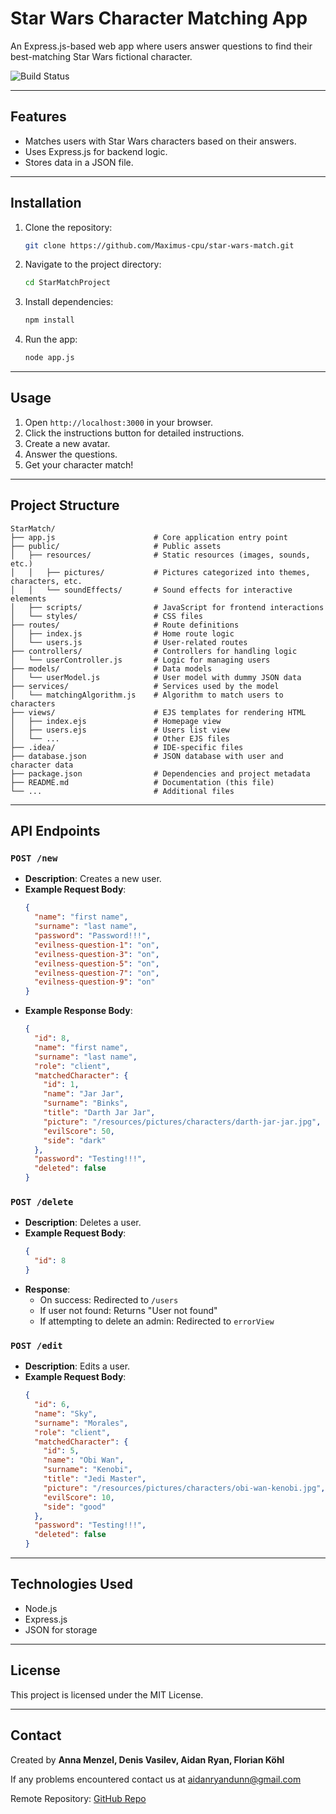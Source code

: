 # Star Wars Character Matching App

An Express.js-based web app where users answer questions to find their best-matching Star Wars fictional character.

![Build Status](https://img.shields.io/badge/build-passing-brightgreen)

---

## Features
- Matches users with Star Wars characters based on their answers.
- Uses Express.js for backend logic.
- Stores data in a JSON file.

---

## Installation
1. Clone the repository:
   ```sh
   git clone https://github.com/Maximus-cpu/star-wars-match.git
   ```
2. Navigate to the project directory:
   ```sh
   cd StarMatchProject
   ```
3. Install dependencies:
   ```sh
   npm install
   ```
4. Run the app:
   ```sh
   node app.js
   ```

---

## Usage
1. Open `http://localhost:3000` in your browser.
2. Click the instructions button for detailed instructions.
3. Create a new avatar.
4. Answer the questions.
5. Get your character match!

---

## Project Structure
```
StarMatch/
├── app.js                      # Core application entry point
├── public/                     # Public assets
│   ├── resources/              # Static resources (images, sounds, etc.)
│   │   ├── pictures/           # Pictures categorized into themes, characters, etc.
│   │   └── soundEffects/       # Sound effects for interactive elements
│   ├── scripts/                # JavaScript for frontend interactions
│   └── styles/                 # CSS files
├── routes/                     # Route definitions
│   ├── index.js                # Home route logic
│   └── users.js                # User-related routes
├── controllers/                # Controllers for handling logic
│   └── userController.js       # Logic for managing users
├── models/                     # Data models
│   └── userModel.js            # User model with dummy JSON data
├── services/                   # Services used by the model
│   └── matchingAlgorithm.js    # Algorithm to match users to characters
├── views/                      # EJS templates for rendering HTML
│   ├── index.ejs               # Homepage view
│   ├── users.ejs               # Users list view
│   └── ...                     # Other EJS files
├── .idea/                      # IDE-specific files
├── database.json               # JSON database with user and character data
├── package.json                # Dependencies and project metadata
├── README.md                   # Documentation (this file)
└── ...                         # Additional files
```

---

## API Endpoints

### `POST /new`
- **Description**: Creates a new user.
- **Example Request Body**:
  ```json
  {
    "name": "first name",
    "surname": "last name",
    "password": "Password!!!",
    "evilness-question-1": "on",
    "evilness-question-3": "on",
    "evilness-question-5": "on",
    "evilness-question-7": "on",
    "evilness-question-9": "on"
  }
  ```
- **Example Response Body**:
  ```json
  {
    "id": 8,
    "name": "first name",
    "surname": "last name",
    "role": "client",
    "matchedCharacter": {
      "id": 1,
      "name": "Jar Jar",
      "surname": "Binks",
      "title": "Darth Jar Jar",
      "picture": "/resources/pictures/characters/darth-jar-jar.jpg",
      "evilScore": 50,
      "side": "dark"
    },
    "password": "Testing!!!",
    "deleted": false
  }
  ```

### `POST /delete`
- **Description**: Deletes a user.
- **Example Request Body**:
  ```json
  {
    "id": 8
  }
  ```
- **Response**:
  - On success: Redirected to `/users`
  - If user not found: Returns "User not found"
  - If attempting to delete an admin: Redirected to `errorView`

### `POST /edit`
- **Description**: Edits a user.
- **Example Request Body**:
  ```json
  {
    "id": 6,
    "name": "Sky",
    "surname": "Morales",
    "role": "client",
    "matchedCharacter": {
      "id": 5,
      "name": "Obi Wan",
      "surname": "Kenobi",
      "title": "Jedi Master",
      "picture": "/resources/pictures/characters/obi-wan-kenobi.jpg",
      "evilScore": 10,
      "side": "good"
    },
    "password": "Testing!!!",
    "deleted": false
  }
  ```

---

## Technologies Used
- Node.js
- Express.js
- JSON for storage

---

## License
This project is licensed under the MIT License.

---

## Contact
Created by **Anna Menzel, Denis Vasilev, Aidan Ryan, Florian Köhl**

If any problems encountered contact us at aidanryandunn@gmail.com

Remote Repository: [GitHub Repo](https://github.com/Maximus-cpu/star-wars-match/tree/main)
